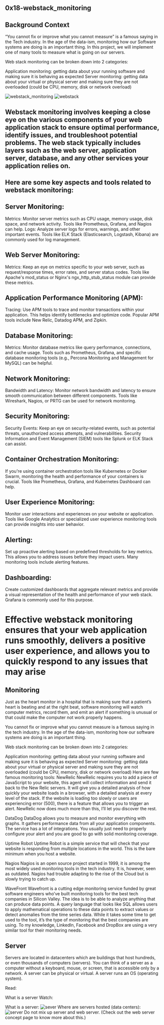 ## 0x18-webstack_monitoring

## Background Context
“You cannot fix or improve what you cannot measure” is a famous saying in the Tech industry. In the age of the data-ism, monitoring how our Software systems are doing is an important thing. In this project, we will implement one of many tools to measure what is going on our servers.

Web stack monitoring can be broken down into 2 categories:

Application monitoring: getting data about your running software and making sure it is behaving as expected
Server monitoring: getting data about your virtual or physical server and making sure they are not overloaded (could be CPU, memory, disk or network overload)

![webstack_monitoring](https://www.pingstack.com/images/monitor22.png)
![webstack](https://s3.amazonaws.com/intranet-projects-files/holbertonschool-sysadmin_devops/281/hb3pAsO.png)

## Webstack monitoring involves keeping a close eye on the various components of your web application stack to ensure optimal performance, identify issues, and troubleshoot potential problems. The web stack typically includes layers such as the web server, application server, database, and any other services your application relies on. 

## Here are some key aspects and tools related to webstack monitoring:
## Server Monitoring:

Metrics: Monitor server metrics such as CPU usage, memory usage, disk space, and network activity. Tools like Prometheus, Grafana, and Nagios can help.
Logs: Analyze server logs for errors, warnings, and other important events. Tools like ELK Stack (Elasticsearch, Logstash, Kibana) are commonly used for log management.

## Web Server Monitoring:

Metrics: Keep an eye on metrics specific to your web server, such as request/response times, error rates, and server status codes. Tools like Apache's mod_status or Nginx's ngx_http_stub_status module can provide these metrics.

## Application Performance Monitoring (APM):

Tracing: Use APM tools to trace and monitor transactions within your application. This helps identify bottlenecks and optimize code. Popular APM tools include New Relic, Datadog APM, and Zipkin.

## Database Monitoring:

Metrics: Monitor database metrics like query performance, connections, and cache usage. Tools such as Prometheus, Grafana, and specific database monitoring tools (e.g., Percona Monitoring and Management for MySQL) can be helpful.

## Network Monitoring:

Bandwidth and Latency: Monitor network bandwidth and latency to ensure smooth communication between different components. Tools like Wireshark, Nagios, or PRTG can be used for network monitoring.

## Security Monitoring:

Security Events: Keep an eye on security-related events, such as potential threats, unauthorized access attempts, and vulnerabilities. Security Information and Event Management (SIEM) tools like Splunk or ELK Stack can assist.

## Container Orchestration Monitoring:

If you're using container orchestration tools like Kubernetes or Docker Swarm, monitoring the health and performance of your containers is crucial. Tools like Prometheus, Grafana, and Kubernetes Dashboard can help.

## User Experience Monitoring:

Monitor user interactions and experiences on your website or application. Tools like Google Analytics or specialized user experience monitoring tools can provide insights into user behavior.

## Alerting:

Set up proactive alerting based on predefined thresholds for key metrics. This allows you to address issues before they impact users. Many monitoring tools include alerting features.

## Dashboarding:

Create customized dashboards that aggregate relevant metrics and provide a visual representation of the health and performance of your web stack. Grafana is commonly used for this purpose.

# Effective webstack monitoring ensures that your web application runs smoothly, delivers a positive user experience, and allows you to quickly respond to any issues that may arise

## Monitoring
Just as the heart monitor in a hospital that is making sure that a patient’s heart is beating and at the right beat, software monitoring will watch computer metrics, record them, and emit an alert if something is unusual or that could make the computer not work properly happens.

You cannot fix or improve what you cannot measure is a famous saying in the tech industry. In the age of the data-ism, monitoring how our software systems are doing is an important thing.

Web stack monitoring can be broken down into 2 categories:

Application monitoring: getting data about your running software and making sure it is behaving as expected
Server monitoring: getting data about your virtual or physical server and making sure they are not overloaded (could be CPU, memory, disk or network overload)
Here are few famous monitoring tools:
NewRelic
NewRelic requires you to add a piece of JavaScript to your website, this agent will collect information and send it back to the New Relic servers. It will give you a detailed analysis of how quickly your website loads in a browser, with a detailed analysis at every level of the stack. If the website is loading too slowly or users are experiencing error (500), there is a feature that allows you to trigger an alert. NewRelic now does much more than this, I’ll let you discover the rest.

DataDog
DataDog allows you to measure and monitor everything with graphs. It gathers performance data from all your application components. The service has a lot of integrations. You usually just need to properly configure your alert and you are good to go with solid monitoring coverage.

Uptime Robot
Uptime Robot is a simple service that will check that your website is responding from multiple locations in the world. This is the bare minimum when you host a website.

Nagios
Nagios is an open source project started in 1999, it is among the most widely used monitoring tools in the tech industry. It is, however, seen as outdated. Nagios had trouble adapting to the rise of the Cloud but is slowly trying to catch up.

WaveFront
Wavefront is a cutting edge monitoring service funded by great software engineers who’ve built monitoring tools for the best tech companies in Silicon Valley. The idea is to be able to analyze anything that can produce data points. A query language that looks like SQL allows users to apply mathematical operations to these data points to extract values or detect anomalies from the time series data. While it takes some time to get used to the tool, it’s the type of monitoring that the best companies are using. To my knowledge, LinkedIn, Facebook and DropBox are using a very similar tool for their monitoring needs.

## Server
Servers are located in datacenters which are buildings that host hundreds, or even thousands of computers (servers). You can think of a server as a computer without a keyboard, mouse, or screen, that is accessible only by a network. A server can be physical or virtual. A server runs an OS (operating system).

Read:

What is a server
Watch:

What is a server: 
![sever](https://www.youtube.com/watch?v=B1ANfsDyjeA)
Where are servers hosted (data centers):
![server](https://www.youtube.com/watch?v=iuqXFC_qIvA&t=33s)
Do not mix up server and web server. (Check out the web server concept page to know more about this.)


